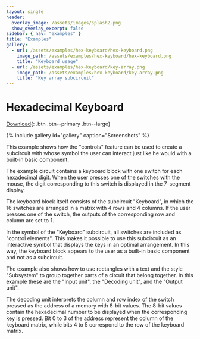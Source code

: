 ```yaml
---
layout: single
header:
  overlay_image: /assets/images/splash2.png
  show_overlay_excerpt: false
sidebar: { nav: "examples" }
title: "Examples"
gallery:
  - url: /assets/examples/hex-keyboard/hex-keyboard.png
    image_path: /assets/examples/hex-keyboard/hex-keyboard.png
    title: "Keyboard usage"
  - url: /assets/examples/hex-keyboard/key-array.png
    image_path: /assets/examples/hex-keyboard/key-array.png
    title: "Key array subcircuit"
---
```


# Hexadecimal Keyboard

[Download](https://github.com/flandreas/antares/releases/download/v0.7.0/Hexadecimal.Keyboard.zip){: .btn .btn--primary .btn--large}

{% include gallery id="gallery" caption="Screenshots" %}


This example shows how the "controls" feature can be used to create a subcircuit
with whose symbol the user can interact just like he would with a built-in basic component.

The example circuit contains a keyboard block with one switch for each hexadecimal digit.
When the user presses one of the switches with the mouse, the digit corresponding to this switch is displayed in
the 7-segment display.

The keyboard block itself consists of the subcircuit "Keyboard", in which the 16 switches are arranged in a matrix with 4
rows and 4 columns. If the user presses one of the switch, the outputs of the corresponding row and column are set to 1.

In the symbol of the "Keyboard" subcircuit, all switches are included as "control elements". This makes it possible
to use this subcircuit as an interactive symbol that displays the keys in an optimal arrangement. In this way, the keyboard block appears to the user as a built-in basic component and not as a subcircuit.

The example also shows how to use rectangles with a text and the style "Subsystem"
to group together parts of a circuit that belong together. In this example these are
the "Input unit", the "Decoding unit", and the "Output unit".

The decoding unit interprets the column and row index of the switch pressed as the address of a
memory with 8-bit values. The 8-bit values contain the hexadecimal number to be displayed
when the corresponding key is pressed. Bit 0 to 3 of the address represent the column of the keyboard matrix,
while bits 4 to 5 correspond to the row of the keyboard matrix.

